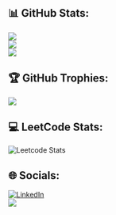 ## 📊 GitHub Stats:
![](https://github-readme-stats.vercel.app/api?username=shine7on&theme=solarized-light&hide_border=true&include_all_commits=false&count_private=false)<br/>
![](https://github-readme-streak-stats.herokuapp.com/?user=shine7on&theme=solarized-light&hide_border=true)<br/>
![](https://github-readme-stats.vercel.app/api/top-langs/?username=shine7on&theme=solarized-light&hide_border=true&include_all_commits=false&count_private=false&layout=compact)<br/>
## 🏆 GitHub Trophies:
![](https://github-profile-trophy.vercel.app/?username=shine7on&theme=nord&no-frame=false&no-bg=false&margin-w=4)<br/>
## 💻 LeetCode Stats:
![Leetcode Stats](https://leetcard.jacoblin.cool/shine7on)<br/>
## 🌐 Socials:
[![LinkedIn](https://img.shields.io/badge/LinkedIn-%230077B5.svg?logo=linkedin&logoColor=white)](https://linkedin.com/in/shinon-takei/)<br/>
[![](https://visitcount.itsvg.in/api?id=shine7on&icon=7&color=0)](https://visitcount.itsvg.in)
